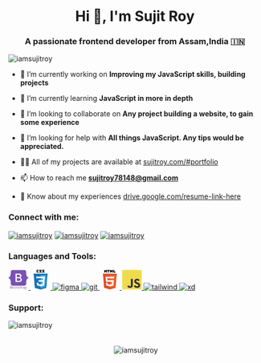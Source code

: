 <h1 align="center">Hi 👋, I'm Sujit Roy</h1>
<h3 align="center">A passionate frontend developer from Assam,India 🇮🇳</h3>

<p align="left"> <img src="https://komarev.com/ghpvc/?username=iamsujitroy&label=Profile%20views&color=0e75b6&style=flat" alt="iamsujitroy" /> </p>

- 🔭 I’m currently working on **Improving my JavaScript skills, building projects**

- 🌱 I’m currently learning **JavaScript in more in depth**

- 👯 I’m looking to collaborate on **Any project building a website, to gain some experience**

- 🤝 I’m looking for help with **All things JavaScript. Any tips would be appreciated.**

- 👨‍💻 All of my projects are available at [sujitroy.com/#portfolio](sujitroy.com/#portfolio)

- 📫 How to reach me **sujitroy78148@gmail.com**

- 📄 Know about my experiences [drive.google.com/resume-link-here](drive.google.com/resume-link-here)

<h3 align="left">Connect with me:</h3>
<p align="left">
<a href="https://codepen.io/iamsujitroy" target="blank"><img align="center" src="https://raw.githubusercontent.com/rahuldkjain/github-profile-readme-generator/master/src/images/icons/Social/codepen.svg" alt="iamsujitroy" height="30" width="40" /></a>
<a href="https://linkedin.com/in/iamsujitroy" target="blank"><img align="center" src="https://raw.githubusercontent.com/rahuldkjain/github-profile-readme-generator/master/src/images/icons/Social/linked-in-alt.svg" alt="iamsujitroy" height="30" width="40" /></a>
<a href="https://codesandbox.com/iamsujitroy" target="blank"><img align="center" src="https://raw.githubusercontent.com/rahuldkjain/github-profile-readme-generator/master/src/images/icons/Social/codesandbox.svg" alt="iamsujitroy" height="30" width="40" /></a>
</p>

<h3 align="left">Languages and Tools:</h3>
<p align="left"> <a href="https://getbootstrap.com" target="_blank" rel="noreferrer"> <img src="https://raw.githubusercontent.com/devicons/devicon/master/icons/bootstrap/bootstrap-plain-wordmark.svg" alt="bootstrap" width="40" height="40"/> </a> <a href="https://www.w3schools.com/css/" target="_blank" rel="noreferrer"> <img src="https://raw.githubusercontent.com/devicons/devicon/master/icons/css3/css3-original-wordmark.svg" alt="css3" width="40" height="40"/> </a> <a href="https://www.figma.com/" target="_blank" rel="noreferrer"> <img src="https://www.vectorlogo.zone/logos/figma/figma-icon.svg" alt="figma" width="40" height="40"/> </a> <a href="https://git-scm.com/" target="_blank" rel="noreferrer"> <img src="https://www.vectorlogo.zone/logos/git-scm/git-scm-icon.svg" alt="git" width="40" height="40"/> </a> <a href="https://www.w3.org/html/" target="_blank" rel="noreferrer"> <img src="https://raw.githubusercontent.com/devicons/devicon/master/icons/html5/html5-original-wordmark.svg" alt="html5" width="40" height="40"/> </a> <a href="https://developer.mozilla.org/en-US/docs/Web/JavaScript" target="_blank" rel="noreferrer"> <img src="https://raw.githubusercontent.com/devicons/devicon/master/icons/javascript/javascript-original.svg" alt="javascript" width="40" height="40"/> </a> <a href="https://tailwindcss.com/" target="_blank" rel="noreferrer"> <img src="https://www.vectorlogo.zone/logos/tailwindcss/tailwindcss-icon.svg" alt="tailwind" width="40" height="40"/> </a> <a href="https://www.adobe.com/products/xd.html" target="_blank" rel="noreferrer"> <img src="https://cdn.worldvectorlogo.com/logos/adobe-xd.svg" alt="xd" width="40" height="40"/> </a> </p>

<h3 align="left">Support:</h3>
<p><a href="https://www.buymeacoffee.com/iamsujitroy"> <img align="left" src="https://cdn.buymeacoffee.com/buttons/v2/default-yellow.png" height="50" width="210" alt="iamsujitroy" /></a></p><br><br>

<p><img align="center" src="https://github-readme-stats.vercel.app/api/top-langs?username=iamsujitroy&show_icons=true&locale=en&layout=compact" alt="iamsujitroy" /></p>

